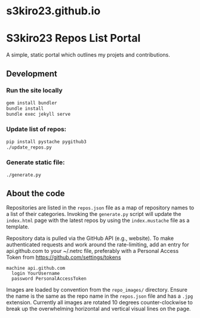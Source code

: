 # s3kiro23.github.io

S3kiro23 Repos List Portal
=========================


A simple, static portal which outlines my projets and contributions.


Development
-----------

### Run the site locally
```bash
gem install bundler
bundle install
bundle exec jekyll serve
```


### Update list of repos:
```bash
pip install pystache pygithub3
./update_repos.py
```

### Generate static file:
```bash
./generate.py
```

About the code
-----------

Repositories are listed in the `repos.json` file as a map of repository names
to a list of their categories. Invoking the `generate.py` script will update
the `index.html` page with the latest repos by using the `index.mustache` file
as a template.

Repository data is pulled via the GitHub API (e.g., website). To make authenticated
requests and work around the rate-limiting, add an entry for api.github.com to
your ~/.netrc file, preferably with a Personal Access Token from
https://github.com/settings/tokens

    machine api.github.com
      login YourUsername
      password PersonalAccessToken

Images are loaded by convention from the `repo_images/` directory. Ensure the
name is the same as the repo name in the `repos.json` file and has a `.jpg`
extension. Currently all images are rotated 10 degrees counter-clockwise to
break up the overwhelming horizontal and vertical visual lines on the page.